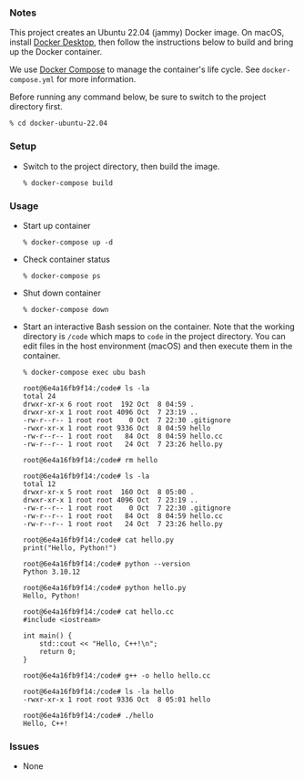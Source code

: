 ### Notes
This project creates an Ubuntu 22.04 (jammy) Docker image. On macOS, install [Docker Desktop](https://docs.docker.com/desktop/install/mac-install/), then follow the instructions below to build and bring up the Docker container.

We use [Docker Compose](https://docs.docker.com/compose/) to manage the container's life cycle. See `docker-compose.yml` for more information.

Before running any command below, be sure to switch to the project directory first.

```
% cd docker-ubuntu-22.04
```

### Setup

* Switch to the project directory, then build the image.
    ```
    % docker-compose build
    ```

### Usage

* Start up container
    ```
    % docker-compose up -d
    ```

* Check container status
    ```
    % docker-compose ps
    ```

* Shut down container
    ```
    % docker-compose down
    ```

* Start an interactive Bash session on the container. Note that the working directory is `/code` which maps to `code` in the project directory. You can edit files in the host environment (macOS) and then execute them in the container.
    ```
    % docker-compose exec ubu bash

    root@6e4a16fb9f14:/code# ls -la
    total 24
    drwxr-xr-x 6 root root  192 Oct  8 04:59 .
    drwxr-xr-x 1 root root 4096 Oct  7 23:19 ..
    -rw-r--r-- 1 root root    0 Oct  7 22:30 .gitignore
    -rwxr-xr-x 1 root root 9336 Oct  8 04:59 hello
    -rw-r--r-- 1 root root   84 Oct  8 04:59 hello.cc
    -rw-r--r-- 1 root root   24 Oct  7 23:26 hello.py

    root@6e4a16fb9f14:/code# rm hello

    root@6e4a16fb9f14:/code# ls -la
    total 12
    drwxr-xr-x 5 root root  160 Oct  8 05:00 .
    drwxr-xr-x 1 root root 4096 Oct  7 23:19 ..
    -rw-r--r-- 1 root root    0 Oct  7 22:30 .gitignore
    -rw-r--r-- 1 root root   84 Oct  8 04:59 hello.cc
    -rw-r--r-- 1 root root   24 Oct  7 23:26 hello.py

    root@6e4a16fb9f14:/code# cat hello.py
    print("Hello, Python!")

    root@6e4a16fb9f14:/code# python --version
    Python 3.10.12

    root@6e4a16fb9f14:/code# python hello.py
    Hello, Python!

    root@6e4a16fb9f14:/code# cat hello.cc
    #include <iostream>
    
    int main() {
        std::cout << "Hello, C++!\n";
        return 0;
    }

    root@6e4a16fb9f14:/code# g++ -o hello hello.cc

    root@6e4a16fb9f14:/code# ls -la hello
    -rwxr-xr-x 1 root root 9336 Oct  8 05:01 hello

    root@6e4a16fb9f14:/code# ./hello
    Hello, C++!
    ```
    
### Issues
* None

